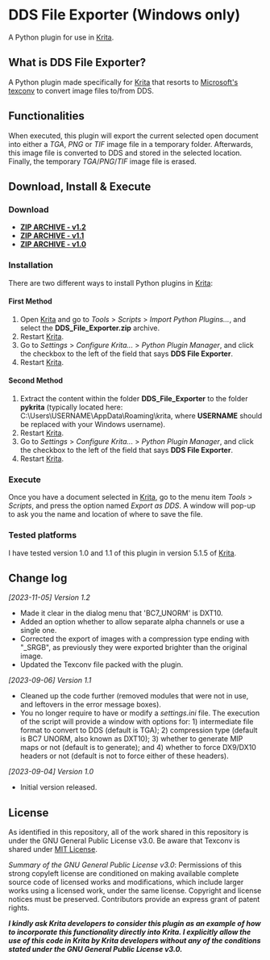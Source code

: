 # DDS File Exporter (Windows only)
A Python plugin for use in [Krita](https://krita.org).

## What is DDS File Exporter?
A Python plugin made specifically for [Krita](https://krita.org) that resorts to [Microsoft's texconv](https://github.com/Microsoft/DirectXTex/wiki/Texconv) to convert image files to/from DDS.

## Functionalities
When executed, this plugin will export the current selected open document into either a _TGA_, _PNG_ or _TIF_ image file in a temporary folder. Afterwards, this image file is converted to DDS and stored in the selected location. Finally, the temporary _TGA_/_PNG_/_TIF_ image file is erased.

## Download, Install & Execute
### Download
+ **[ZIP ARCHIVE - v1.2](https://github.com/esuriddick/Programming/raw/main/Python/Krita/DDS_File_Exporter/Downloads/DDS_File_Exporter_v1.2.zip)**
+ **[ZIP ARCHIVE - v1.1](https://github.com/esuriddick/Programming/raw/main/Python/Krita/DDS_File_Exporter/Downloads/DDS_File_Exporter_v1.1.zip)**
+ **[ZIP ARCHIVE - v1.0](https://github.com/esuriddick/Programming/raw/main/Python/Krita/DDS_File_Exporter/Downloads/DDS_File_Exporter_v1.0.zip)**

### Installation
There are two different ways to install Python plugins in [Krita](https://krita.org):
#### First Method
1. Open [Krita](https://krita.org) and go to _Tools_ > _Scripts_ > _Import Python Plugins..._, and select the **DDS_File_Exporter.zip** archive.
2. Restart [Krita](https://krita.org).
3. Go to _Settings_ > _Configure Krita..._ > _Python Plugin Manager_, and click the checkbox to the left of the field that says **DDS File Exporter**.
4. Restart [Krita](https://krita.org).

#### Second Method
1. Extract the content within the folder **DDS_File_Exporter** to the folder **pykrita** (typically located here: C:\Users\USERNAME\AppData\Roaming\krita, where **USERNAME** should be replaced with your Windows username).
2. Restart [Krita](https://krita.org).
3. Go to _Settings_ > _Configure Krita..._ > _Python Plugin Manager_, and click the checkbox to the left of the field that says **DDS File Exporter**.
4. Restart [Krita](https://krita.org).

### Execute
Once you have a document selected in [Krita](https://krita.org), go to the menu item _Tools_ > _Scripts_, and press the option named _Export as DDS_. A window will pop-up to ask you the name and location of where to save the file.

### Tested platforms
I have tested version 1.0 and 1.1 of this plugin in version 5.1.5 of [Krita](https://krita.org).

## Change log
_[2023-11-05] Version 1.2_
- Made it clear in the dialog menu that 'BC7_UNORM' is DXT10.
- Added an option whether to allow separate alpha channels or use a single one.
- Corrected the export of images with a compression type ending with "_SRGB", as previously they were exported brighter than the original image.
- Updated the Texconv file packed with the plugin.

_[2023-09-06] Version 1.1_
- Cleaned up the code further (removed modules that were not in use, and leftovers in the error message boxes).
- You no longer require to have or modify a _settings.ini_ file. The execution of the script will provide a window with options for: 1) intermediate file format to convert to DDS (default is TGA); 2) compression type (default is BC7 UNORM, also known as DXT10); 3) whether to generate MIP maps or not (default is to generate); and 4) whether to force DX9/DX10 headers or not (default is not to force either of these headers).

_[2023-09-04] Version 1.0_
- Initial version released.

## License
As identified in this repository, all of the work shared in this repository is under the GNU General Public License v3.0. Be aware that Texconv is shared under [MIT License](https://opensource.org/license/mit/).

_Summary of the GNU General Public License v3.0_: Permissions of this strong copyleft license are conditioned on making available complete source code of licensed works and modifications, which include larger works using a licensed work, under the same license. Copyright and license notices must be preserved. Contributors provide an express grant of patent rights.

**_I kindly ask Krita developers to consider this plugin as an example of how to incorporate this functionality directly into Krita. I explicitly allow the use of this code in Krita by Krita developers without any of the conditions stated under the GNU General Public License v3.0._**
